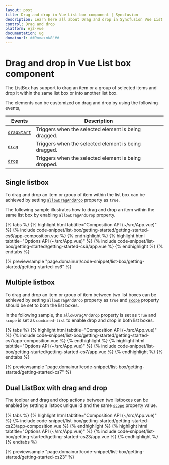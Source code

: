 ```yaml
---
layout: post
title: Drag and drop in Vue List box component | Syncfusion
description: Learn here all about Drag and drop in Syncfusion Vue List box component of Syncfusion Essential JS 2 and more.
control: Drag and drop 
platform: ej2-vue
documentation: ug
domainurl: ##DomainURL##
---
```


# Drag and drop in Vue List box component

The ListBox has support to drag an item or a group of selected items and drop it within the same list box or into another list box.

The elements can be customized on drag and drop by using the following events,

| Events | Description |
|------|------|
| [`dragStart`](https://ej2.syncfusion.com/vue/documentation/api/list-box/#dragstart) | Triggers when the selected element is being dragged. |
| [`drag`](https://ej2.syncfusion.com/vue/documentation/api/list-box/#drag) | Triggers when the selected element is being dragged. |
| [`drop`](https://ej2.syncfusion.com/vue/documentation/api/list-box/#drop) | Triggers when the selected element is being dropped. |

## Single listbox

To drag and drop an item or group of item within the list box can be achieved by setting [`allowDragAndDrop`](https://ej2.syncfusion.com/vue/documentation/api/list-box/#allowdraganddrop) property as `true`.

The following sample illustrates how to drag and drop an item within the same list box by enabling `allowDragAndDrop` property.

{% tabs %}
{% highlight html tabtitle="Composition API (~/src/App.vue)" %}
{% include code-snippet/list-box/getting-started/getting-started-cs6/app-composition.vue %}
{% endhighlight %}
{% highlight html tabtitle="Options API (~/src/App.vue)" %}
{% include code-snippet/list-box/getting-started/getting-started-cs6/app.vue %}
{% endhighlight %}
{% endtabs %}
        
{% previewsample "page.domainurl/code-snippet/list-box/getting-started/getting-started-cs6" %}

## Multiple listbox

To drag and drop an item or group of item between two list boxes can be achieved by setting `allowDragAndDrop` property as `true` and [`scope`](https://ej2.syncfusion.com/vue/documentation/api/list-box/#scope) property should be set to both the list boxes.

In the following sample, the `allowDragAndDrop` property is set as `true` and `scope` is set as `combined-list` to enable drop and drop in both list boxes.

{% tabs %}
{% highlight html tabtitle="Composition API (~/src/App.vue)" %}
{% include code-snippet/list-box/getting-started/getting-started-cs7/app-composition.vue %}
{% endhighlight %}
{% highlight html tabtitle="Options API (~/src/App.vue)" %}
{% include code-snippet/list-box/getting-started/getting-started-cs7/app.vue %}
{% endhighlight %}
{% endtabs %}
        
{% previewsample "page.domainurl/code-snippet/list-box/getting-started/getting-started-cs7" %}

## Dual ListBox with drag and drop

The toolbar and drag and drop actions between two listboxes can be enabled by setting a listbox unique id and the same [`scope`](https://ej2.syncfusion.com/vue/documentation/api/list-box/#scope) property value.

{% tabs %}
{% highlight html tabtitle="Composition API (~/src/App.vue)" %}
{% include code-snippet/list-box/getting-started/getting-started-cs23/app-composition.vue %}
{% endhighlight %}
{% highlight html tabtitle="Options API (~/src/App.vue)" %}
{% include code-snippet/list-box/getting-started/getting-started-cs23/app.vue %}
{% endhighlight %}
{% endtabs %}
        
{% previewsample "page.domainurl/code-snippet/list-box/getting-started/getting-started-cs23" %}